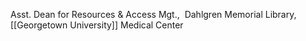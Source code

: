 Asst. Dean for Resources & Access Mgt.,  Dahlgren Memorial Library,  [[Georgetown University]] Medical Center